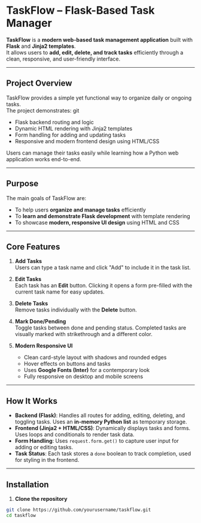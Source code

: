 # TaskFlow – Flask-Based Task Manager

**TaskFlow** is a **modern web-based task management application** built with **Flask** and **Jinja2 templates**.  
It allows users to **add, edit, delete, and track tasks** efficiently through a clean, responsive, and user-friendly interface.

---

## **Project Overview**

TaskFlow provides a simple yet functional way to organize daily or ongoing tasks.  
The project demonstrates:
git
- Flask backend routing and logic
- Dynamic HTML rendering with Jinja2 templates
- Form handling for adding and updating tasks
- Responsive and modern frontend design using HTML/CSS

Users can manage their tasks easily while learning how a Python web application works end-to-end.

---

## **Purpose**

The main goals of TaskFlow are:

- To help users **organize and manage tasks** efficiently
- To **learn and demonstrate Flask development** with template rendering
- To showcase **modern, responsive UI design** using HTML and CSS

---

## **Core Features**

1. **Add Tasks**  
   Users can type a task name and click "Add" to include it in the task list.

2. **Edit Tasks**  
   Each task has an **Edit** button. Clicking it opens a form pre-filled with the current task name for easy updates.

3. **Delete Tasks**  
   Remove tasks individually with the **Delete** button.

4. **Mark Done/Pending**  
   Toggle tasks between done and pending status. Completed tasks are visually marked with strikethrough and a different color.

5. **Modern Responsive UI**  
   - Clean card-style layout with shadows and rounded edges  
   - Hover effects on buttons and tasks  
   - Uses **Google Fonts (Inter)** for a contemporary look  
   - Fully responsive on desktop and mobile screens

---

## **How It Works**

- **Backend (Flask)**: Handles all routes for adding, editing, deleting, and toggling tasks. Uses an **in-memory Python list** as temporary storage.  
- **Frontend (Jinja2 + HTML/CSS)**: Dynamically displays tasks and forms. Uses loops and conditionals to render task data.  
- **Form Handling**: Uses `request.form.get()` to capture user input for adding or editing tasks.  
- **Task Status**: Each task stores a `done` boolean to track completion, used for styling in the frontend.

---

## **Installation**

1. **Clone the repository**
```bash
git clone https://github.com/yourusername/taskflow.git
cd taskflow
